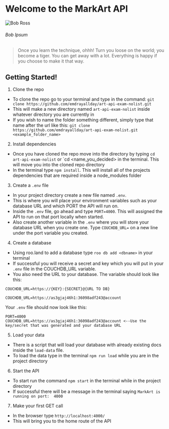 
# Welcome to the MarkArt API

![Bob Ross](https://www.biography.com/.image/t_share/MTI1NDg4NTg2MDAxODA1Mjgy/bob-ross-promojpg.jpg)

###### Bob Ipsum

> Once you learn the technique, ohhh! Turn you loose on the world; you become a tiger. You can get away with a lot. Everything is happy if you choose to make it that way.

## Getting Started!
1. Clone the repo
 * To clone the repo go to your terminal and type in the command: `git clone https://github.com/emdrayallday/art-api-exam-nolist.git`
 * This will make a new directory named `art-api-exam-nolist` inside whatever directory you are currently in
 * If you wish to name the folder something different, simply type that name after the url like this: `git clone https://github.com/emdrayallday/art-api-exam-nolist.git <example_folder_name>`
2. Install dependencies
 * Once you have cloned the repo move into the directory by typing `cd art-api-exam-nolist` or `cd <name_you_decided> in the terminal. This will move you into the cloned repo directory 
 * In the terminal type `npm install`. This will install all of the projects dependencies that are required inside a node_modules folder
3. Create a `.env` file
 * In your project directory create a new file named `.env`.
 * This is where you will place your environment variables such as your database URL and which PORT the API will run on.
 * Inside the `.env` file, go ahead and type `PORT=4000`. This will assigned the API to run on that port locally when started.
 * Also create another variable in the `.env` where you will store your database URL when you create one. Type `COUCHDB_URL=` on a new line under the port variable you created.
4. Create a database

 * Using roo.land to add a database type `roo db add <dbname>` in your terminal
 * If successful you will receive a secret and key which you will put in your `.env` file in the COUCHDB_URL variable.
 * You also need the URL to your database. The variable should look like this:
 ```
 COUCHDB_URL=https://{KEY}:{SECRET}@{URL TO DB}
 
 COUCHDB_URL=https://as3gjaj46h1:36098adf243@account
 ```
Your `.env` file should now look like this:
```
PORT=4000
COUCHDB_URL=https://as3gjaj46h1:36098adf243@account <--Use the key/secret that was generated and your database URL
```
5. Load your data 
 * There is a script that will load your database with already existing docs inside the `load-data` file.
 * To load the data type in the terminal `npm run load` while you are in the project directory
6. Start the API 
 * To start run the command `npm start` in the terminal while in the project directory
 * If successful there will be a message in the terminal saying `MarkArt is running on port:  4000`
7. Make your first GET call
  * In the browser type `http://localhost:4000/`
  * This will bring you to the home route of the API





